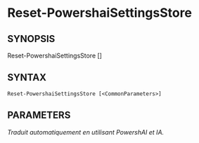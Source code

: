 ﻿---
external help file: powershai-help.xml
schema: 2.0.0
powershai: true
---

# Reset-PowershaiSettingsStore

## SYNOPSIS <!--!= @#Synop !-->

Reset-PowershaiSettingsStore [<CommonParameters>]


## SYNTAX <!--!= @#Syntax !-->

```
Reset-PowershaiSettingsStore [<CommonParameters>]
```

## PARAMETERS <!--!= @#Params !-->


<!--PowershaiAiDocBlockStart-->
_Traduit automatiquement en utilisant PowershAI et IA._
<!--PowershaiAiDocBlockEnd-->
